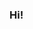 ### Hi!

<!--
Here are some things about me:

- I am currently a student at Brigham Young University studying Statistics
- Also minoring in Math
- Am currently focusing on building R Shiny Applications for small businesses
-->
